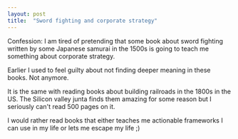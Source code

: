 ```yaml
---
layout: post
title:  "Sword fighting and corporate strategy"
---
```


Confession: I am tired of pretending that some book about sword fighting written by some Japanese samurai in the 1500s is going to teach me something about corporate strategy.

Earlier I used to feel guilty about not finding deeper meaning in these books. Not anymore.

It is the same with reading books about building railroads in the 1800s in the US. The Silicon valley junta finds them amazing for some reason but I seriously can't read 500 pages on it.

I would rather read books that either teaches me actionable frameworks I can use in my life or lets me escape my life ;)
